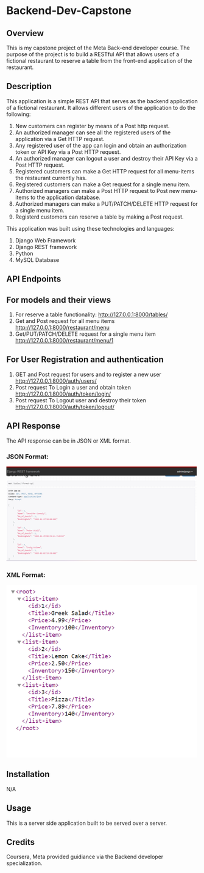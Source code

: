 # Backend-Dev-Capstone

## Overview

This is my capstone project of the Meta Back-end developer course. The purpose of the project is to build a RESTful API that allows users of a fictional restaurant to reserve a table from the front-end application of the restaurant.

## Description

This application is a simple REST API that serves as the backend application of a fictional restaurant. It allows different users of the application to do the following:
1.  New customers can register by means of a Post http request.
2.  An authorized manager can see all the registered users of the application via a Get HTTP request.
3.  Any registered user of the app can login and obtain an authorization token or API Key via a Post HTTP request.
4.  An authorized manager can logout a user and destroy their API Key via a Post HTTP request.
5.  Registered customers can make a Get HTTP request for all menu-items the restaurant currently has.
6.  Registered customers can make a Get request for a single menu item.
7.  Authorized managers can make a Post HTTP request to Post new menu-items to the application database.
8.  Authorized managers can make a PUT/PATCH/DELETE HTTP request for a single menu item.
9.  Registerd customers can reserve a table by making a Post request.

This application was built using these technologies and languages:
1.    Django Web Framework
2.    Django REST framework
3.    Python
4.    MySQL Database 

## API Endpoints
## For models and their views
1. For reserve a table functionality: http://127.0.0.1:8000/tables/
2. Get and Post request for all menu items http://127.0.0.1:8000/restaurant/menu
3. Get/PUT/PATCH/DELETE request for a single menu item http://127.0.0.1:8000/restaurant/menu/1

## For User Registration and authentication
1. GET and Post request for users and to register a new user http://127.0.0.1:8000/auth/users/
2. Post request To Login a user and obtain token http://127.0.0.1:8000/auth/token/login/
3. Post request To Logout user and destroy their token http://127.0.0.1:8000/auth/token/logout/


## API Response
The API response can be in JSON or XML format.

### JSON Format:
 <img src="./restaurant/static/img/screenshot1.png" width="500">

### XML Format:
 <img src="./restaurant/static/img/screenshot2.png" width="500">



## Installation
N/A


## Usage
This is a server side application built to be served over a server.

## Credits

Coursera, Meta provided guidiance via the Backend developer specialization.

